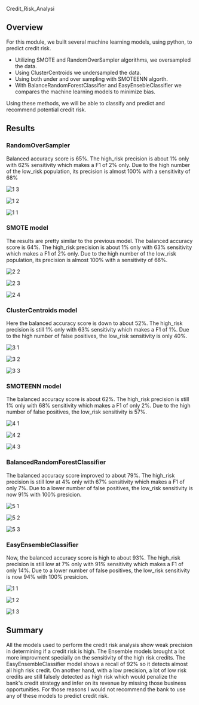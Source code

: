 Credit_Risk_Analysi
## Overview

For this module, we built several machine learning models, using python, to predict credit risk.

- Utilizing SMOTE and RandomOverSampler algorithms, we oversampled the data. 
- Using ClusterCentroids we undersampled the data. 
- Using both under and over sampling with SMOTEENN algorth.
- With BalanceRandomForestClassifier and EasyEnsebleClassifier we compares the machine learning models to minimize bias. 

Using these methods, we will be able to classify and predict and recommend potential credit risk. 


## Results
### RandomOverSampler
Balanced accuracy score is 65%.
The high_risk precision is about 1% only with 62% sensitivity which makes a F1 of 2% only.
Due to the high number of the low_risk population, its precision is almost 100% with a sensitivity of 68%

![1 3](https://user-images.githubusercontent.com/98041751/172724989-f3f96fd9-26a2-491d-a89f-2e6114c8ac8f.png)

![1 2](https://user-images.githubusercontent.com/98041751/172725005-b6b67a11-cfed-4f33-86a9-fd517daf24cb.png)

![1 1](https://user-images.githubusercontent.com/98041751/172725017-20918e22-58ef-40d6-865a-fa03d23d9998.png)


### SMOTE model
The results are pretty similar to the previous model.
The balanced accuracy score is 64%.
The high_risk precision is about 1% only with 63% sensitivity which makes a F1 of 2% only.
Due to the high number of the low_risk population, its precision is almost 100% with a sensitivity of 66%.

![2 2](https://user-images.githubusercontent.com/98041751/172725110-cf226e29-2014-4fde-8a1b-a7107ecb86d9.png)

![2 3](https://user-images.githubusercontent.com/98041751/172725131-d5267831-3ec7-4e90-934e-678469f27c6b.png)

![2 4](https://user-images.githubusercontent.com/98041751/172725143-d19c00eb-c059-49e8-9701-601ee19e316b.png)

### ClusterCentroids model
Here the balanced accuracy score is down to about 52%.
The high_risk precision is still 1% only with 63% sensitivity which makes a F1 of 1%.
Due to the high number of false positives, the low_risk sensitivity is only 40%.

![3 1](https://user-images.githubusercontent.com/98041751/172725254-46bea055-db3c-4925-b42d-ae2bbcf2a14b.png)

![3 2](https://user-images.githubusercontent.com/98041751/172725264-1fdf0a63-9c0f-4edb-a5ba-ef74153a9b59.png)

![3 3](https://user-images.githubusercontent.com/98041751/172725280-1bf4ba38-2846-4513-88d9-78c9d49fb39d.png)



### SMOTEENN model
The balanced accuracy score is about 62%.
The high_risk precision is still 1% only with 68% sensitivity which makes a F1 of only 2%.
Due to the high number of false positives, the low_risk sensitivity is 57%.

![4 1](https://user-images.githubusercontent.com/98041751/172725386-840b321e-49b6-441c-8022-a803c3ddeecc.png)

![4 2](https://user-images.githubusercontent.com/98041751/172725393-1f3a9046-f4b3-4b25-8d1f-dbca91930bce.png)

![4 3](https://user-images.githubusercontent.com/98041751/172725525-d5d87736-04df-4695-bb80-780f459ad8df.png)


### BalancedRandomForestClassifier 
The balanced accuracy score improved to about 79%.
The high_risk precision is still low at 4% only with 67% sensitivity which makes a F1 of only 7%.
Due to a lower number of false positives, the low_risk sensitivity is now 91% with 100% presicion.

![5 1](https://user-images.githubusercontent.com/98041751/172725635-2482d2ed-1770-458d-a724-7b759d4c6966.png)


![5 2](https://user-images.githubusercontent.com/98041751/172725644-3f85f926-4199-4a03-a99b-a1cd48bc31ff.png)

![5 3](https://user-images.githubusercontent.com/98041751/172725655-979a6ae0-54da-4e0b-8451-9fc278f3a0b0.png)


### EasyEnsembleClassifier
Now, the balanced accuracy score is high to about 93%.
The high_risk precision is still low at 7% only with 91% sensitivity which makes a F1 of only 14%.
Due to a lower number of false positives, the low_risk sensitivity is now 94% with 100% presicion.

![1 1](https://user-images.githubusercontent.com/98041751/172725768-c49876b2-a026-40d8-bc32-74b3903f843c.png)

![1 2](https://user-images.githubusercontent.com/98041751/172725776-7577b076-4c73-4cdb-8c38-adaa8c38df7e.png)

![1 3](https://user-images.githubusercontent.com/98041751/172725788-4e57d346-2845-4d39-8672-8665deab4ad7.png)



## Summary

All the models used to perform the credit risk analysis show weak precision in determining if a credit risk is high.
The Ensemble models brought a lot more improvment specially on the sensitivity of the high risk credits.
The EasyEnsembleClassifier model shows a recall of 92% so it detects almost all high risk credit. On another hand, with a low precision, a lot of low risk credits are still falsely detected as high risk which would penalize the bank's credit strategy and infer on its revenue by missing those business opportunities.
For those reasons I would not recommend the bank to use any of these models to predict credit risk.


